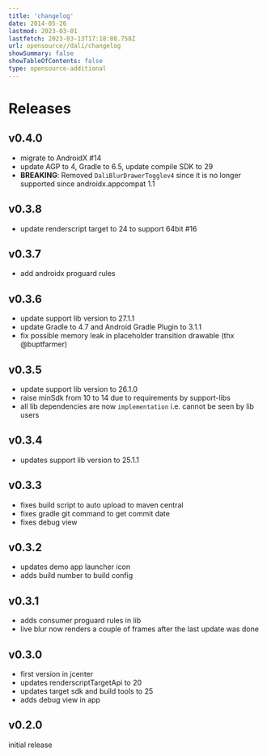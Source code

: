 ```yaml
---
title: 'changelog'
date: 2014-05-26
lastmod: 2023-03-01
lastfetch: 2023-03-13T17:18:08.758Z
url: opensource//dali/changelog
showSummary: false
showTableOfContents: false
type: opensource-additional
---
```

# Releases

## v0.4.0

* migrate to AndroidX #14
* update AGP to 4, Gradle to 6.5, update compile SDK to 29
* **BREAKING**: Removed `DaliBlurDrawerTogglev4` since it is no longer supported since androidx.appcompat 1.1

## v0.3.8
* update renderscript target to 24 to support 64bit #16

## v0.3.7
* add androidx proguard rules

## v0.3.6
* update support lib version to 27.1.1
* update Gradle to 4.7 and Android Gradle Plugin to 3.1.1
* fix possible memory leak in placeholder transition drawable (thx @buptfarmer)

## v0.3.5
* update support lib version to 26.1.0
* raise minSdk from 10 to 14 due to requirements by support-libs
* all lib dependencies are now `implementation` i.e. cannot be seen by lib users

## v0.3.4
* updates support lib version to 25.1.1

## v0.3.3
* fixes build script to auto upload to maven central
* fixes gradle git command to get commit date
* fixes debug view

## v0.3.2
* updates demo app launcher icon
* adds build number to build config

## v0.3.1
* adds consumer proguard rules in lib
* live blur now renders a couple of frames after the last update was done

## v0.3.0
* first version in jcenter
* updates renderscriptTargetApi to 20
* updates target sdk and build tools to 25
* adds debug view in app

## v0.2.0
 initial release
